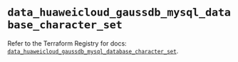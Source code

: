 # `data_huaweicloud_gaussdb_mysql_database_character_set`

Refer to the Terraform Registry for docs: [`data_huaweicloud_gaussdb_mysql_database_character_set`](https://registry.terraform.io/providers/huaweicloud/huaweicloud/1.71.1/docs/data-sources/gaussdb_mysql_database_character_set).
